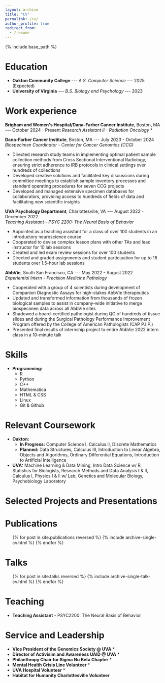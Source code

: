 ```yaml
---
layout: archive
title: "CV"
permalink: /cv/
author_profile: true
redirect_from:
  - /resume
---
```


{% include base_path %}

Education
======
* **Oakton Community College** --- *A.S. Computer Science* --- 2025 (Expected)   
* **University of Virginia** --- *B.S. Biology and Psychology* --- 2023   

Work experience
======
**Brigham and Women's Hospital/Dana-Farber Cancer Institute**, Boston, MA --- October 2024 - Present
*Research Assistant II - Radiation Oncology*
* 

**Dana-Farber Cancer Institute**, Boston, MA --- July 2023 - October 2024      
*Biospecimen Coordinator - Center for Cancer Genomics (CCG)*
* Directed research study teams in implementing optimal patient sample collection methods from Cross Sectional Interventional Radiology, ensuring strict adherence to IRB protocols in clinical settings over hundreds of collections
* Developed creative solutions and facilitated key discussions during committee meetings to establish sample inventory processes and standard operating procedures for seven CCG projects
* Developed and managed extensive specimen databases for collaborators, providing access to hundreds of fields of data and facilitating new scientific insights

**UVA Psychology Department**, Charlottesville, VA --- August 2022 - December 2022      
*Teaching Assistant - PSYC 2200: The Neural Basis of Behavior*
* Appointed as a teaching assistant for a class of over 100 students in an introductory neuroscience course
* Cooperated to devise complex lesson plans with other TAs and lead instructor for 10 lab sessions
* Created and led exam review sessions for over 100 students
* Directed and graded assignments and student participation for up to 18 students over 1.5-hour lab sessions

**AbbVie**, South San Francisco, CA --- May 2022 - August 2022   
*Experiential Intern - Precision Medicine Pathology*
* Cooperated with a group of 4 scientists during development of Companion Diagnostic Assays for high-stakes AbbVie therapeutics
* Updated and transformed information from thousands of frozen biological samples to assist in company-wide initiative to merge biospecimen data across all AbbVie sites
* Shadowed a board-certified pathologist during QC of hundreds of tissue slides and during the Surgical Pathology Performance Improvement Program offered by the College of American Pathologists (CAP P.I.P.)
* Presented final results of internship project to entire AbbVie 2022 intern class in a 10-minute talk

Skills
======
* **Programming:**
  * R
  * Python
  * C++
  * Mathematica
  * HTML & CSS
  * Linux
  * Git & Github

Relevant Coursework
======
* **Oakton:**
  * **In Progress:** Computer Science I, Calculus II, Discrete Mathematics
  * **Planned:** Data Structures, Calculus III, Introduction to Linear Algebra, Objects and Algorithms, Ordinary Differential Equations, Introduction to Artificial Intelligence
* **UVA:** Machine Learning & Data Mining, Intro Data Science w/ R, Statistics for Biologists, Research Methods and Data Analysis I & II, Calculus I, Physics I & II w/ Lab, Genetics and Molecular Biology, Psychobiology Laboratory

Selected Projects and Presentations
======

Publications
======
  <ul>{% for post in site.publications reversed %}
    {% include archive-single-cv.html %}
  {% endfor %}</ul>
  
Talks
======
  <ul>{% for post in site.talks reversed %}
    {% include archive-single-talk-cv.html  %}
  {% endfor %}</ul>
  
Teaching
======
* **Teaching Assistant** - PSYC2200: The Neural Basis of Behavior
  
Service and Leadership
======
* **Vice President of the Genomics Society @ UVA**
  * 
* **Director of Activisim and Awareness UAID @ UVA**
  * 
* **Philanthropy Chair for Sigma Nu Beta Chapter**
  * 
* **Mental Health Crisis Line Volunteer**
  * 
* **UVA Hospital Volunteer**
  * 
* **Habitat for Humanity Charlottesville Volunteer**